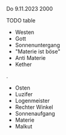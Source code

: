 Do 9.11.2023 2000

TODO table

- Westen
- Gott
- Sonnenuntergang
- "Materie ist böse"
- Anti Materie
- Kether

.

- Osten
- Luzifer
- Logenmeister
- Rechter Winkel
- Sonnenaufgang
- Materie
- Malkut
